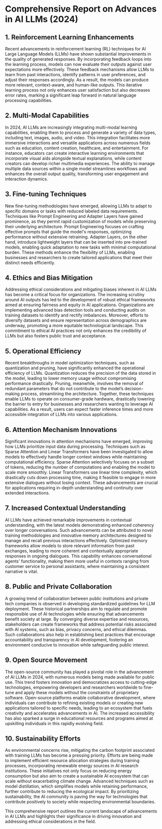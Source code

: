 # Comprehensive Report on Advances in AI LLMs (2024)

## 1. Reinforcement Learning Enhancements
Recent advancements in reinforcement learning (RL) techniques for AI Large Language Models (LLMs) have shown substantial improvements in the quality of generated responses. By incorporating feedback loops into the learning process, models can now evaluate their outputs against user expectations more effectively. These feedback mechanisms allow LLMs to learn from past interactions, identify patterns in user preferences, and adjust their responses accordingly. As a result, the models can produce more relevant, context-aware, and human-like outputs. This iterative learning process not only enhances user satisfaction but also decreases error rates, marking a significant leap forward in natural language processing capabilities.

## 2. Multi-Modal Capabilities
In 2024, AI LLMs are increasingly integrating multi-modal learning capabilities, enabling them to process and generate a variety of data types, including text, images, audio, and video. This integration facilitates more immersive interactions and versatile applications across numerous fields such as education, content creation, healthcare, and entertainment. For instance, educators can create interactive learning environments that incorporate visual aids alongside textual explanations, while content creators can develop richer multimedia experiences. The ability to manage multiple data sources within a single model streamlines workflows and enhances the overall output quality, transforming user engagement and interaction dynamics.

## 3. Fine-tuning Techniques
New fine-tuning methodologies have emerged, allowing LLMs to adapt to specific domains or tasks with reduced labeled data requirements. Techniques like Prompt Engineering and Adapter Layers have gained prominence, as they permit rapid customization of models while preserving their underlying architecture. Prompt Engineering focuses on crafting effective prompts that guide the model's responses, optimizing performance without extensive retraining. Adapter Layers, on the other hand, introduce lightweight layers that can be inserted into pre-trained models, enabling quick adaptation to new tasks with minimal computational burden. These methods enhance the flexibility of LLMs, enabling businesses and researchers to create tailored applications that meet their distinct needs efficiently.

## 4. Ethics and Bias Mitigation
Addressing ethical considerations and mitigating biases inherent in AI LLMs has become a critical focus for organizations. The increasing scrutiny around AI outputs has led to the development of robust ethical frameworks aimed at ensuring fairness and equity in AI applications. Organizations are implementing advanced bias detection tools and conducting audits on training datasets to identify and rectify imbalances. Moreover, efforts to diversify datasets and ensure representation across demographics are underway, promoting a more equitable technological landscape. This commitment to ethical AI practices not only enhances the credibility of LLMs but also fosters public trust and acceptance.

## 5. Operational Efficiency
Recent breakthroughs in model optimization techniques, such as quantization and pruning, have significantly enhanced the operational efficiency of LLMs. Quantization reduces the precision of the data stored in the model, leading to lower memory usage without compromising performance drastically. Pruning, meanwhile, involves the removal of redundant parameters that do not contribute to the model’s decision-making process, streamlining the architecture. Together, these techniques enable LLMs to operate on consumer-grade hardware, drastically lowering the barrier to entry for businesses and researchers wanting to leverage AI capabilities. As a result, users can expect faster inference times and more accessible integration of LLMs into various applications.

## 6. Attention Mechanism Innovations
Significant innovations in attention mechanisms have emerged, improving how LLMs prioritize input data during processing. Techniques such as Sparse Attention and Linear Transformers have been investigated to allow models to effectively handle longer context windows while maintaining computational efficiency. Sparse Attention selectively focuses on a subset of tokens, reducing the number of computations and enabling the model to scale more smoothly. Linear Transformers use linear time complexity, which drastically cuts down processing time, making it feasible to engage in more extensive dialogues without losing context. These advancements are crucial for applications requiring in-depth understanding and continuity over extended interactions.

## 7. Increased Contextual Understanding
AI LLMs have achieved remarkable improvements in contextual understanding, with the latest models demonstrating enhanced coherency over longer conversations. Such advancements can be attributed to novel training methodologies and innovative memory architectures designed to manage and recall previous interactions effectively. Optimized memory frameworks allow models to store relevant information from past exchanges, leading to more coherent and contextually appropriate responses in ongoing dialogues. This capability enhances conversational agents' functionality, making them more useful in contexts ranging from customer service to personal assistants, where maintaining a consistent narrative is vital.

## 8. Public and Private Collaboration
A growing trend of collaboration between public institutions and private tech companies is observed in developing standardized guidelines for LLM deployment. These historical partnerships aim to regulate and promote responsible use of AI technologies while ensuring that advancements benefit society at large. By converging diverse expertise and resources, stakeholders can create frameworks that address potential risks associated with AI systems, such as bias, privacy concerns, and ethical dilemmas. Such collaborations also help in establishing best practices that encourage accountability and transparency in AI development, fostering an environment conducive to innovation while safeguarding public interest.

## 9. Open Source Movement
The open-source community has played a pivotal role in the advancement of AI LLMs in 2024, with numerous models being made available for public use. This trend fosters innovation and democratizes access to cutting-edge technologies, empowering developers and researchers worldwide to fine-tune and apply these models without the constraints of proprietary software. Open-source platforms enable collaborative development, where individuals can contribute to refining existing models or creating new applications tailored to specific needs, leading to an ecosystem that fuels creativity and accelerates advancements in AI. The increased accessibility has also sparked a surge in educational resources and programs aimed at upskilling individuals in this rapidly evolving field.

## 10. Sustainability Efforts
As environmental concerns rise, mitigating the carbon footprint associated with training LLMs has become a pressing priority. Efforts are being made to implement efficient resource allocation strategies during training processes, incorporating renewable energy sources in AI research institutions. These initiatives not only focus on reducing energy consumption but also aim to create a sustainable AI ecosystem that can scale without exacerbating climate change. Advanced techniques such as model distillation, which simplifies models while retaining performance, further contribute to reducing the ecological impact. By prioritizing sustainability, the AI community is paving the way for technologies that contribute positively to society while respecting environmental boundaries.  

This comprehensive report outlines the current landscape of advancements in AI LLMs and highlights their significance in driving innovation and addressing ethical considerations in the field.
